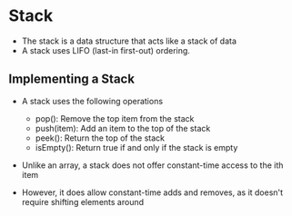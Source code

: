 # Stack
* The stack is a data structure that acts like a stack of data
* A stack uses LIFO (last-in first-out) ordering.

## Implementing a Stack
* A stack uses the following operations
  * pop(): Remove the top item from the stack
  * push(item): Add an item to the top of the stack
  * peek(): Return the top of the stack
  * isEmpty(): Return true if and only if the stack is empty

* Unlike an array, a stack does not offer constant-time access to the ith item
* However, it does allow constant-time adds and removes, as it doesn't require
shifting elements around
